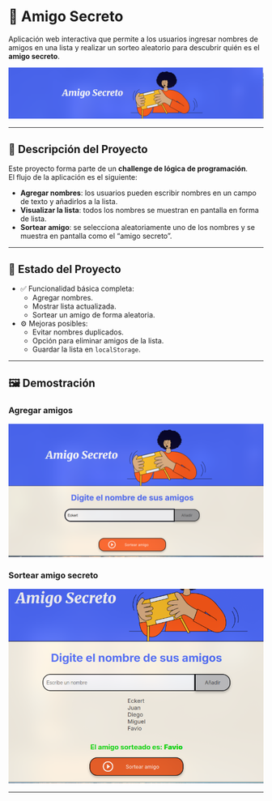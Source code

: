 # 🎁 Amigo Secreto

Aplicación web interactiva que permite a los usuarios ingresar nombres de amigos en una lista y realizar un sorteo aleatorio para descubrir quién es el **amigo secreto**.

![Amigo Secreto Portada](assets/amigo-secreto-banner.png)

---

## 📖 Descripción del Proyecto
Este proyecto forma parte de un **challenge de lógica de programación**.  
El flujo de la aplicación es el siguiente:

- **Agregar nombres**: los usuarios pueden escribir nombres en un campo de texto y añadirlos a la lista.  
- **Visualizar la lista**: todos los nombres se muestran en pantalla en forma de lista.  
- **Sortear amigo**: se selecciona aleatoriamente uno de los nombres y se muestra en pantalla como el “amigo secreto”.

---

## 🚀 Estado del Proyecto
- ✅ Funcionalidad básica completa:
  - Agregar nombres.
  - Mostrar lista actualizada.
  - Sortear un amigo de forma aleatoria.
- ⚙️ Mejoras posibles:
  - Evitar nombres duplicados.
  - Opción para eliminar amigos de la lista.
  - Guardar la lista en `localStorage`.

---

## 🖼️ Demostración
### Agregar amigos
![Demo agregar](assets/demo-add.png)

### Sortear amigo secreto
![Demo sorteo](assets/demo-draw.png)

---


